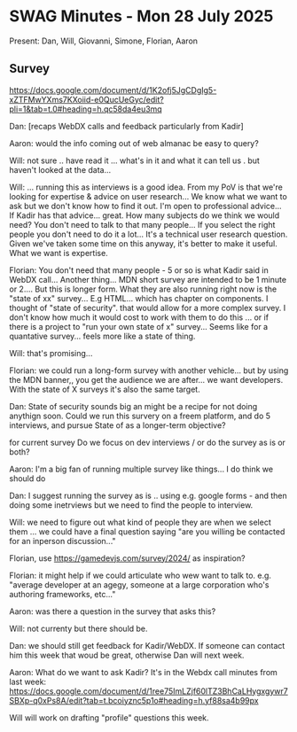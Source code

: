 # SWAG Minutes - Mon 28 July 2025

Present: Dan, Will, Giovanni, Simone, Florian, Aaron

## Survey

https://docs.google.com/document/d/1K2ofj5JgCDgIg5-xZTFMwYXms7KXoiid-e0QucUeGyc/edit?pli=1&tab=t.0#heading=h.qc58da4eu3mq

Dan: [recaps WebDX calls and feedback particularly from Kadir]

Aaron: would the info coming out of web almanac be easy to query?

Will: not sure .. have read it ... what's in it and what it can tell us . but haven't looked at the data...

Will: ... running this as interviews is a good idea. From my PoV is that we're looking for expertise & advice on user research... We know what we want to ask but we don't know how to find it out. I'm open to professional advice... If Kadir has that advice... great. How many subjects do we think we would need?  You don't need to talk to that many people... If you select the right people you don't need to do it a lot... It's a technical user research question. Given we've taken some time on this anyway, it's better to make it useful. What we want is expertise.

Florian: You don't need that many people - 5 or so is what Kadir said in WebDX call... Another thing... MDN short survey are intended to be 1 minute or 2.... But this is longer form. What they are also running right now is the "state of xx" survey... E.g HTML... which has chapter on components. I thought of "state of security". that would allow for a more complex survey. I don't know how much it would cost to work with them to do this ... or if there is a project to "run your own state of x" survey... Seems like for a quantative survey... feels more like a state of thing.

Will: that's promising...

Florian: we could run a long-form survey with another vehicle... but by using the MDN banner,, you get the audience we are after... we want developers. With the state of X surveys it's also the same target.

Dan: State of security sounds big an might be a recipe for not doing anythign soon. Could we run this survery on a freem platform, and do 5 interviews, and pursue State of as a longer-term objective?

for current survey Do we focus on dev interviews / or do the survey as is or both?

Aaron: I'm a big fan of running multiple survey like things... I do think we should do

Dan: I suggest running the survey as is .. using e.g. google forms - and then doing some inetrviews but we need to find the people to interview. 

Will: we need to figure out what kind of people they are when we select them ... we could have a final question saying "are you willing be contacted for an inperson discussion..."

Florian, use https://gamedevjs.com/survey/2024/ as inspiration?

Florian: it might help if we could articulate who wew want to talk to. e.g. "average developer at an agegy, someone at a large corporation who's authoring frameworks, etc..."

Aaron: was there a question in the survey that asks this?

Will: not currenty but there should be.

Dan: we should still get feedback for Kadir/WebDX. If someone can contact him this week that woud be great, otherwise Dan will next week.

Aaron: What do we want to ask Kadir? It's in the Webdx call minutes from last week: https://docs.google.com/document/d/1ree75ImLZjf60lTZ3BhCaLHygxgywr7SBXp-q0xPs8A/edit?tab=t.bcoiyznc5p1o#heading=h.yf88sa4b99px

Will will work on drafting "profile" questions this week.


